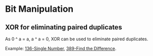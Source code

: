 # Bit Manipulation

## XOR for eliminating paired duplicates

As 0 ^ a = a, a ^ a = 0, XOR can be used to eliminate paired duplicates.

Example: [136-Single Number](../100-199/136-Single%20Number.md), [389-Find the Difference](../300-399/389-Find%20the%20Difference.md).
